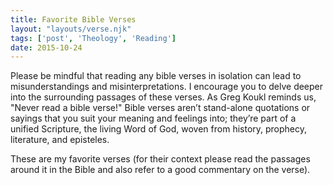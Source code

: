 ```yaml
---
title: Favorite Bible Verses
layout: "layouts/verse.njk"
tags: ['post', 'Theology', 'Reading']
date: 2015-10-24
---
```


Please be mindful that reading any bible verses in isolation can lead to misunderstandings and misinterpretations.  I encourage you to delve deeper into the surrounding passages of these verses. As Greg Koukl reminds us, "Never read a bible verse!" Bible verses aren’t stand-alone quotations or sayings that you suit your meaning and feelings into; they’re part of a unified Scripture, the living Word of God, woven from history, prophecy, literature, and episteles.

These are my favorite verses (for their context please read the passages around it in the Bible and also refer to a good commentary on the verse).